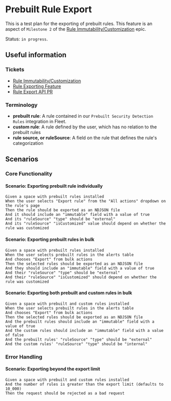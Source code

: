 # Prebuilt Rule Export

This is a test plan for the exporting of prebuilt rules. This feature is an aspect of `Milestone 2` of the [Rule Immutability/Customization](https://github.com/elastic/security-team/issues/1974) epic.

Status: `in progress`. 

## Useful information

### Tickets

- [Rule Immutability/Customization](https://github.com/elastic/security-team/issues/1974)
- [Rule Exporting Feature](https://github.com/elastic/kibana/issues/180167#issue-2227974379)
- [Rule Export API PR](https://github.com/elastic/kibana/pull/194498)

### Terminology

- **prebuilt rule**: A rule contained in our `Prebuilt Security Detection Rules` integration in Fleet.
- **custom rule**: A rule defined by the user, which has no relation to the prebuilt rules
- **rule source, or ruleSource**: A field on the rule that defines the rule's categorization

## Scenarios

### Core Functionality

#### Scenario: Exporting prebuilt rule individually
```Gherkin
Given a space with prebuilt rules installed
When the user selects "Export rule" from the "All actions" dropdown on the rule's page
Then the rule should be exported as an NDJSON file
And it should include an "immutable" field with a value of true
And its "ruleSource" "type" should be "external"
And its "ruleSource" "isCustomized" value should depend on whether the rule was customized
```

#### Scenario: Exporting prebuilt rules in bulk
```Gherkin
Given a space with prebuilt rules installed
When the user selects prebuilt rules in the alerts table
And chooses "Export" from bulk actions
Then the selected rules should be exported as an NDJSON file
And they should include an "immutable" field with a value of true
And their "ruleSource" "type" should be "external"
And their "ruleSource" "isCustomized" should depend on whether the rule was customized
```

#### Scenario: Exporting both prebuilt and custom rules in bulk
```Gherkin
Given a space with prebuilt and custom rules installed
When the user selects prebuilt rules in the alerts table
And chooses "Export" from bulk actions
Then the selected rules should be exported as an NDJSON file
And the prebuilt rules should include an "immutable" field with a value of true
And the custom rules should include an "immutable" field with a value of false
And the prebuilt rules' "ruleSource" "type" should be "external"
And the custom rules' "ruleSource" "type" should be "internal"
```

### Error Handling

#### Scenario: Exporting beyond the export limit
```Gherkin
Given a space with prebuilt and custom rules installed
And the number of rules is greater than the export limit (defaults to 10_000)
Then the request should be rejected as a bad request
```
